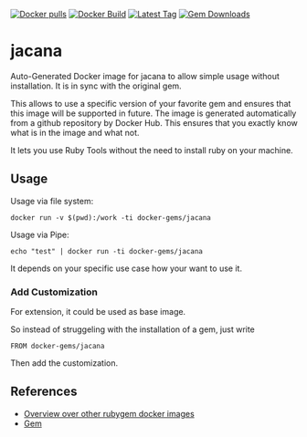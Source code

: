 [![Docker pulls](https://img.shields.io/docker/pulls/rubygem/jacana.svg)](https://hub.docker.com/r/rubygem/jacana/)
[![Docker Build](https://img.shields.io/docker/automated/rubygem/jacana.svg)](https://hub.docker.com/r/rubygem/jacana/)
[![Latest Tag](https://img.shields.io/github/tag/docker-rubygem/jacana.svg)](https://hub.docker.com/r/rubygem/jacana/)
[![Gem Downloads](https://img.shields.io/gem/dt/jacana.svg)](https://rubygems.org/gems/jacana/)
# jacana

Auto-Generated Docker image for jacana to allow simple usage without installation.
It is in sync with the original gem.

This allows to use a specific version of your favorite gem and ensures that this image will be supported in future.
The image is generated automatically from a github repository by Docker Hub.
This ensures that you exactly know what is in the image and what not.

It lets you use Ruby Tools without the need to install ruby on your machine.

## Usage

Usage via file system:

`docker run -v $(pwd):/work -ti docker-gems/jacana`

Usage via Pipe:

`echo "test" | docker run -ti docker-gems/jacana`

It depends on your specific use case how your want to use it.

### Add Customization

For extension, it could be used as base image.

So instead of struggeling with the installation of a gem, just write

`FROM docker-gems/jacana`

Then add the customization.

## References

 - [Overview over other rubygem docker images](https://github.com/thinkbot/docker-rubygem)
 - [Gem](https://rubygems.org/gems/jacana/)
